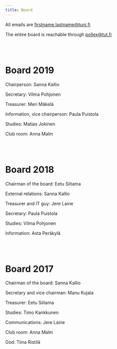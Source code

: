 ```yaml
---
title: Board
---
```

All emails are firstname.lastname@tuni.fi

The entire board is reachable through pollex@tut.fi

<br><br>

# Board 2019

Chairperson: Sanna Kallio

Secretary: Vilma Pohjonen

Treasurer: Meri Mäkelä

Information, vice chairperson: Paula Puistola

Studies: Matias Jokinen

Club room: Anna Malm

<br><br>

# Board 2018

Chairman of the board: Eetu Siitama

External relations: Sanna Kallio

Treasurer and IT guy: Jere Laine

Secretary: Paula Puistola

Studies: Vilma Pohjonen

Information: Asta Peräkylä

<br><br>

# Board 2017

Chairman of the board: Sanna Kallio

Secretary and vice chairman: Manu Kujala

Treasurer: Eetu Siitama

Studies: Timo Kankkunen

Communications: Jere Laine

Club room: Anna Malm

God: Tiina Ristilä

<br>
